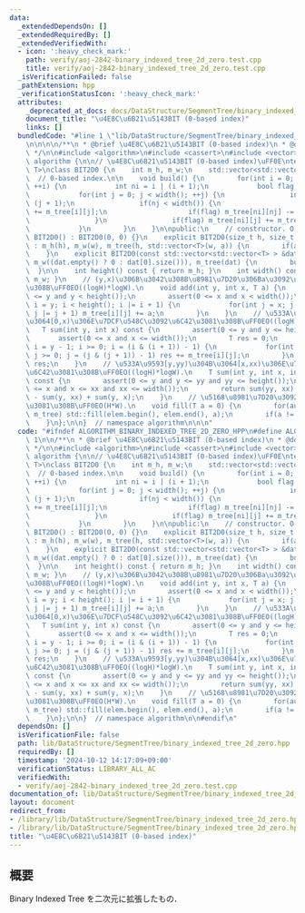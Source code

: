 ```yaml
---
data:
  _extendedDependsOn: []
  _extendedRequiredBy: []
  _extendedVerifiedWith:
  - icon: ':heavy_check_mark:'
    path: verify/aoj-2842-binary_indexed_tree_2d_zero.test.cpp
    title: verify/aoj-2842-binary_indexed_tree_2d_zero.test.cpp
  _isVerificationFailed: false
  _pathExtension: hpp
  _verificationStatusIcon: ':heavy_check_mark:'
  attributes:
    _deprecated_at_docs: docs/DataStructure/SegmentTree/binary_indexed_tree_2d_zero.md
    document_title: "\u4E8C\u6B21\u5143BIT (0-based index)"
    links: []
  bundledCode: "#line 1 \"lib/DataStructure/SegmentTree/binary_indexed_tree_2d_zero.hpp\"\
    \n\n\n\n/**\n * @brief \u4E8C\u6B21\u5143BIT (0-based index)\n * @docs docs/DataStructure/SegmentTree/binary_indexed_tree_2d_zero.md\n\
    \ */\n\n#include <algorithm>\n#include <cassert>\n#include <vector>\n\nnamespace\
    \ algorithm {\n\n// \u4E8C\u6B21\u5143BIT (0-based index)\uFF0E\ntemplate <typename\
    \ T>\nclass BIT2D0 {\n    int m_h, m_w;\n    std::vector<std::vector<T> > m_tree;\
    \  // 0-based index.\n\n    void build() {\n        for(int i = 0; i < height();\
    \ ++i) {\n            int ni = i | (i + 1);\n            bool flag = (ni < height());\n\
    \            for(int j = 0; j < width(); ++j) {\n                int nj = j |\
    \ (j + 1);\n                if(nj < width()) {\n                    m_tree[i][nj]\
    \ += m_tree[i][j];\n                    if(flag) m_tree[ni][nj] -= m_tree[i][j];\n\
    \                }\n                if(flag) m_tree[ni][j] += m_tree[i][j];\n\
    \            }\n        }\n    }\n\npublic:\n    // constructor. O(H*W).\n   \
    \ BIT2D0() : BIT2D0(0, 0) {}\n    explicit BIT2D0(size_t h, size_t w, T a = 0)\
    \ : m_h(h), m_w(w), m_tree(h, std::vector<T>(w, a)) {\n        if(a != 0) build();\n\
    \    }\n    explicit BIT2D0(const std::vector<std::vector<T> > &dat) : m_h(dat.size()),\
    \ m_w((dat.empty() ? 0 : dat[0].size())), m_tree(dat) {\n        build();\n  \
    \  }\n\n    int height() const { return m_h; }\n    int width() const { return\
    \ m_w; }\n    // (y,x)\u306B\u3042\u308B\u8981\u7D20\u306Ba\u3092\u52A0\u7B97\u3059\
    \u308B\uFF0EO((logH)*logW).\n    void add(int y, int x, T a) {\n        assert(0\
    \ <= y and y < height());\n        assert(0 <= x and x < width());\n        for(int\
    \ i = y; i < height(); i |= i + 1) {\n            for(int j = x; j < width();\
    \ j |= j + 1) m_tree[i][j] += a;\n        }\n    }\n    // \u533A\u9593[0,y)\u304B\
    \u3064[0,x)\u306E\u7DCF\u548C\u3092\u6C42\u3081\u308B\uFF0EO((logH)*logW).\n \
    \   T sum(int y, int x) const {\n        assert(0 <= y and y <= height());\n \
    \       assert(0 <= x and x <= width());\n        T res = 0;\n        for(int\
    \ i = y - 1; i >= 0; i = (i & (i + 1)) - 1) {\n            for(int j = x - 1;\
    \ j >= 0; j = (j & (j + 1)) - 1) res += m_tree[i][j];\n        }\n        return\
    \ res;\n    }\n    // \u533A\u9593[y,yy)\u304B\u3064[x,xx)\u306E\u7DCF\u548C\u3092\
    \u6C42\u3081\u308B\uFF0EO((logH)*logW).\n    T sum(int y, int x, int yy, int xx)\
    \ const {\n        assert(0 <= y and y <= yy and yy <= height());\n        assert(0\
    \ <= x and x <= xx and xx <= width());\n        return sum(yy, xx) - sum(yy, x)\
    \ - sum(y, xx) + sum(y, x);\n    }\n    // \u5168\u8981\u7D20\u3092a\u3067\u57CB\
    \u3081\u308B\uFF0EO(H*W).\n    void fill(T a = 0) {\n        for(auto &elem :\
    \ m_tree) std::fill(elem.begin(), elem.end(), a);\n        if(a != 0) build();\n\
    \    }\n};\n\n}  // namespace algorithm\n\n\n"
  code: "#ifndef ALGORITHM_BINARY_INDEXED_TREE_2D_ZERO_HPP\n#define ALGORITHM_BINARY_INDEXED_TREE_2D_ZERO_HPP\
    \ 1\n\n/**\n * @brief \u4E8C\u6B21\u5143BIT (0-based index)\n * @docs docs/DataStructure/SegmentTree/binary_indexed_tree_2d_zero.md\n\
    \ */\n\n#include <algorithm>\n#include <cassert>\n#include <vector>\n\nnamespace\
    \ algorithm {\n\n// \u4E8C\u6B21\u5143BIT (0-based index)\uFF0E\ntemplate <typename\
    \ T>\nclass BIT2D0 {\n    int m_h, m_w;\n    std::vector<std::vector<T> > m_tree;\
    \  // 0-based index.\n\n    void build() {\n        for(int i = 0; i < height();\
    \ ++i) {\n            int ni = i | (i + 1);\n            bool flag = (ni < height());\n\
    \            for(int j = 0; j < width(); ++j) {\n                int nj = j |\
    \ (j + 1);\n                if(nj < width()) {\n                    m_tree[i][nj]\
    \ += m_tree[i][j];\n                    if(flag) m_tree[ni][nj] -= m_tree[i][j];\n\
    \                }\n                if(flag) m_tree[ni][j] += m_tree[i][j];\n\
    \            }\n        }\n    }\n\npublic:\n    // constructor. O(H*W).\n   \
    \ BIT2D0() : BIT2D0(0, 0) {}\n    explicit BIT2D0(size_t h, size_t w, T a = 0)\
    \ : m_h(h), m_w(w), m_tree(h, std::vector<T>(w, a)) {\n        if(a != 0) build();\n\
    \    }\n    explicit BIT2D0(const std::vector<std::vector<T> > &dat) : m_h(dat.size()),\
    \ m_w((dat.empty() ? 0 : dat[0].size())), m_tree(dat) {\n        build();\n  \
    \  }\n\n    int height() const { return m_h; }\n    int width() const { return\
    \ m_w; }\n    // (y,x)\u306B\u3042\u308B\u8981\u7D20\u306Ba\u3092\u52A0\u7B97\u3059\
    \u308B\uFF0EO((logH)*logW).\n    void add(int y, int x, T a) {\n        assert(0\
    \ <= y and y < height());\n        assert(0 <= x and x < width());\n        for(int\
    \ i = y; i < height(); i |= i + 1) {\n            for(int j = x; j < width();\
    \ j |= j + 1) m_tree[i][j] += a;\n        }\n    }\n    // \u533A\u9593[0,y)\u304B\
    \u3064[0,x)\u306E\u7DCF\u548C\u3092\u6C42\u3081\u308B\uFF0EO((logH)*logW).\n \
    \   T sum(int y, int x) const {\n        assert(0 <= y and y <= height());\n \
    \       assert(0 <= x and x <= width());\n        T res = 0;\n        for(int\
    \ i = y - 1; i >= 0; i = (i & (i + 1)) - 1) {\n            for(int j = x - 1;\
    \ j >= 0; j = (j & (j + 1)) - 1) res += m_tree[i][j];\n        }\n        return\
    \ res;\n    }\n    // \u533A\u9593[y,yy)\u304B\u3064[x,xx)\u306E\u7DCF\u548C\u3092\
    \u6C42\u3081\u308B\uFF0EO((logH)*logW).\n    T sum(int y, int x, int yy, int xx)\
    \ const {\n        assert(0 <= y and y <= yy and yy <= height());\n        assert(0\
    \ <= x and x <= xx and xx <= width());\n        return sum(yy, xx) - sum(yy, x)\
    \ - sum(y, xx) + sum(y, x);\n    }\n    // \u5168\u8981\u7D20\u3092a\u3067\u57CB\
    \u3081\u308B\uFF0EO(H*W).\n    void fill(T a = 0) {\n        for(auto &elem :\
    \ m_tree) std::fill(elem.begin(), elem.end(), a);\n        if(a != 0) build();\n\
    \    }\n};\n\n}  // namespace algorithm\n\n#endif\n"
  dependsOn: []
  isVerificationFile: false
  path: lib/DataStructure/SegmentTree/binary_indexed_tree_2d_zero.hpp
  requiredBy: []
  timestamp: '2024-10-12 14:17:09+09:00'
  verificationStatus: LIBRARY_ALL_AC
  verifiedWith:
  - verify/aoj-2842-binary_indexed_tree_2d_zero.test.cpp
documentation_of: lib/DataStructure/SegmentTree/binary_indexed_tree_2d_zero.hpp
layout: document
redirect_from:
- /library/lib/DataStructure/SegmentTree/binary_indexed_tree_2d_zero.hpp
- /library/lib/DataStructure/SegmentTree/binary_indexed_tree_2d_zero.hpp.html
title: "\u4E8C\u6B21\u5143BIT (0-based index)"
---
```

## 概要

Binary Indexed Tree を二次元に拡張したもの．
